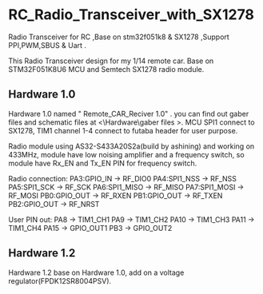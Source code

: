 # RC_Radio_Transceiver_with_SX1278
 Radio Transceiver for RC ,Base on stm32f051k8 & SX1278 ,Support PPI,PWM,SBUS & Uart .

 This Radio Transceiver design for my 1/14 remote car. Base on STM32F051K8U6 MCU and Semtech SX1278 radio module. 


## Hardware 1.0

 Hardware 1.0 named " Remote_CAR_Reciver 1.0" . you can find out gaber files and schematic files at <\Hardware\gaber files >. MCU SPI1 connect to SX1278, TIM1 channel 1-4 connect to futaba header for user purpose.

Radio module using AS32-S433A20S2a(build by ashining) and working on 433MHz, module have low noising amplifier and a frequency switch, so module have Rx_EN and Tx_EN PIN for frequency switch.

Radio connection:
 	PA3:GPIO_IN		->	RF_DIO0
 	PA4:SPI1_NSS	->	RF_NSS
 	PA5:SPI1_SCK	->	RF_SCK
 	PA6:SPI1_MISO	->	RF_MISO
 	PA7:SPI1_MOSI	->	RF_MOSI
 	PB0:GPIO_OUT	->	RF_RXEN
 	PB1:GPIO_OUT	->	RF_TXEN
 	PB2:GPIO_OUT	->	RF_NRST

User PIN out:
 	PA8		->		TIM1_CH1
 	PA9		->		TIM1_CH2
 	PA10	->		TIM1_CH3
 	PA11	->		TIM1_CH4
 	PA15	->		GPIO_OUT1
 	PB3		->		GPIO_OUT2


## Hardware 1.2

Hardware 1.2 base on Hardware 1.0, add on a voltage regulator(FPDK12SR8004PSV).